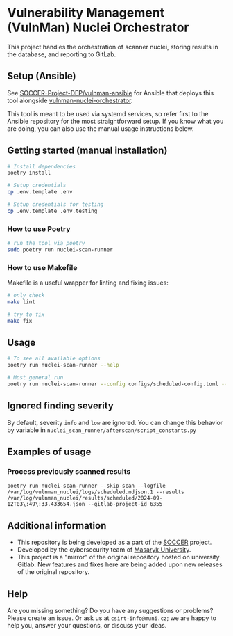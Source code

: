# Vulnerability Management (VulnMan) Nuclei Orchestrator

This project handles the orchestration of scanner nuclei, storing results in the database, and reporting to GitLab.

## Setup (Ansible)

See [SOCCER-Project-DEP/vulnman-ansible](https://github.com/SOCCER-Project-DEP/vulnman-ansible) for Ansible that deploys this tool alongside [vulnman-nuclei-orchestrator](https://github.com/SOCCER-Project-DEP/vulnman-nuclei-orchestrator).

This tool is meant to be used via systemd services, so refer first to the Ansible repository for the most straightforward setup. 
If you know what you are doing, you can also use the manual usage instructions below.

## Getting started (manual installation)

```bash
# Install dependencies
poetry install

# Setup credentials
cp .env.template .env

# Setup credentials for testing
cp .env.template .env.testing
```

### How to use Poetry

```bash
# run the tool via poetry
sudo poetry run nuclei-scan-runner
```

### How to use Makefile

Makefile is a useful wrapper for linting and fixing issues:

```bash
# only check
make lint

# try to fix
make fix
```

## Usage

```bash
# To see all available options
poetry run nuclei-scan-runner --help 

# Most general run
poetry run nuclei-scan-runner --config configs/scheduled-config.toml --nuclei-config configs/scheduled-nuclei.yml --dont-create-issues
```

## Ignored finding severity

By default, severity `info` and `low` are ignored. You can change this behavior by variable in `nuclei_scan_runner/afterscan/script_constants.py`

## Examples of usage

### Process previously scanned results

```
poetry run nuclei-scan-runner --skip-scan --logfile /var/log/vulnman_nuclei/logs/scheduled.ndjson.1 --results /var/log/vulnman_nuclei/results/scheduled/2024-09-12T03\:49\:33.433654.json --gitlab-project-id 6355
```

## Additional information

- This repository is being developed as a part of the [SOCCER](https://soccer.agh.edu.pl/en/) project.
- Developed by the cybersecurity team of [Masaryk University](https://www.muni.cz/en).
- This project is a "mirror" of the original repository hosted on university Gitlab. New features and fixes here are being added upon new releases of the original repository.

## Help

Are you missing something? Do you have any suggestions or problems? Please create an issue.
Or ask us at `csirt-info@muni.cz`; we are happy to help you, answer your questions, or discuss your ideas.
